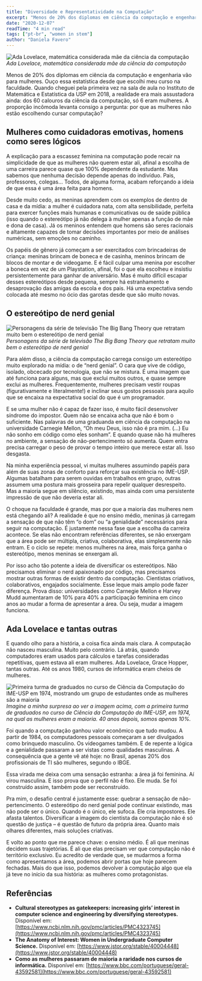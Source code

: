 ```yaml
---
title: "Diversidade e Representatividade na Computação"
excerpt: "Menos de 20% dos diplomas em ciência da computação e engenharia vão para mulheres. Ouço essa estatística desde que escolhi meu curso na faculdade..."
date: "2020-12-07"
readTime: "4 min read"
tags: ["pt-br", "women in stem"]
author: "Daniela Favero"
---
```


![Ada Lovelace, matemática considerada mãe da ciência da computação](/ada.jpg)
*Ada Lovelace, matemática considerada mãe da ciência da computação*

Menos de 20% dos diplomas em ciência da computação e engenharia vão para mulheres. Ouço essa estatística desde que escolhi meu curso na faculdade. Quando cheguei pela primeira vez na sala de aula no Instituto de Matemática e Estatística da USP em 2018, a realidade era mais assustadora ainda: dos 60 calouros da ciência da computação, só 6 eram mulheres. A proporção incômoda levanta consigo a pergunta: por que as mulheres não estão escolhendo cursar computação?

## Mulheres como cuidadoras emotivas, homens como seres lógicos

A explicação para a escassez feminina na computação pode recair na simplicidade de que as mulheres não querem estar ali, afinal a escolha de uma carreira parece quase que 100% dependente da estudante. Mas sabemos que nenhuma decisão depende apenas do indivíduo. Pais, professores, colegas… Todos, de alguma forma, acabam reforçando a ideia de que essa é uma área feita para homens.

Desde muito cedo, as meninas aprendem com os exemplos de dentro de casa e da mídia: a mulher é cuidadora nata, com alta sensibilidade, perfeita para exercer funções mais humanas e comunicativas ou de saúde pública (isso quando o estereótipo já não delega à mulher apenas a função de mãe e dona de casa). Já os meninos entendem que homens são seres racionais e altamente capazes de tomar decisões importantes por meio de análises numéricas, sem emoções no caminho.

Os papéis de gênero já começam a ser exercitados com brincadeiras de criança: meninas brincam de boneca e de casinha, meninos brincam de blocos de montar e de videogame. E é fácil culpar uma menina por escolher a boneca em vez de um Playstation, afinal, foi o que ela escolheu e insistiu persistentemente para ganhar de aniversário. Mas é muito difícil escapar desses estereótipos desde pequena, sempre há estranhamento e desaprovação das amigas da escola e dos pais. Há uma expectativa sendo colocada até mesmo no ócio das garotas desde que são muito novas.

## O estereótipo de nerd genial

![Personagens da série de televisão The Big Bang Theory que retratam muito bem o estereótipo de nerd genial](/tbbt.jpg)
*Personagens da série de televisão The Big Bang Theory que retratam muito bem o estereótipo de nerd genial*


Para além disso, a ciência da computação carrega consigo um estereótipo muito explorado na mídia: o de “nerd genial”. O cara que vive de código, isolado, obcecado por tecnologia, que não se mistura. É uma imagem que até funciona para alguns, mas que exclui muitos outros, e quase sempre exclui as mulheres. Frequentemente, mulheres precisam vestir roupas (figurativamente e literalmente!) e inclinar seus gostos pessoais para aquilo que se encaixa na expectativa social do que é um programador.

E se uma mulher não é capaz de fazer isso, é muito fácil desenvolver síndrome do impostor. Quem não se encaixa acha que não é bom o suficiente. Nas palavras de uma graduanda em ciência da computação na universidade Carnegie Mellon, “Oh meu Deus, isso não é pra mim. (…) Eu não sonho em código como eles sonham”. E quando quase não há mulheres no ambiente, a sensação de não-pertencimento só aumenta. Quem entra precisa carregar o peso de provar o tempo inteiro que merece estar ali. Isso desgasta.

Na minha experiência pessoal, vi muitas mulheres assumindo papéis para além de suas zonas de conforto para reforçar sua existência no IME-USP. Algumas batalham para serem ouvidas em trabalhos em grupo, outras assumem uma postura mais grosseira para repelir qualquer desrespeito. Mas a maioria segue em silêncio, existindo, mas ainda com uma persistente impressão de que não deveria estar ali.

O choque na faculdade é grande, mas por que a maioria das mulheres nem está chegando ali? A realidade é que no ensino médio, meninas já carregam a sensação de que não têm “o dom” ou “a genialidade” necessários para seguir na computação. É justamente nessa fase que a escolha da carreira acontece. Se elas não encontram referências diferentes, se não enxergam que a área pode ser múltipla, criativa, colaborativa, elas simplesmente não entram. E o ciclo se repete: menos mulheres na área, mais força ganha o estereótipo, menos meninas se enxergam ali.

Por isso acho tão potente a ideia de diversificar os estereótipos. Não precisamos eliminar o nerd apaixonado por código, mas precisamos mostrar outras formas de existir dentro da computação. Cientistas criativos, colaborativos, engajados socialmente. Esse leque mais amplo pode fazer diferença. Prova disso: universidades como Carnegie Mellon e Harvey Mudd aumentaram de 10% para 40% a participação feminina em cinco anos ao mudar a forma de apresentar a área. Ou seja, mudar a imagem funciona.

## Ada Lovelace e tantas outras

E quando olho para a história, a coisa fica ainda mais clara. A computação não nasceu masculina. Muito pelo contrário. Lá atrás, quando computadores eram usados para cálculos e tarefas consideradas repetitivas, quem estava ali eram mulheres. Ada Lovelace, Grace Hopper, tantas outras. Até os anos 1980, cursos de informática eram cheios de mulheres.

![Primeira turma de graduados no curso de Ciência da Computação do IME-USP em 1974, mostrando um grupo de estudantes onde as mulheres são a maioria](/ime-usp-1974.jpg)
*Imagine a minha surpresa ao ver a imagem acima, com a primeira turma de graduados no curso de Ciência da Computação do IME-USP, em 1974, na qual as mulheres eram a maioria. 40 anos depois, somos apenas 10%.*

Foi quando a computação ganhou valor econômico que tudo mudou. A partir de 1984, os computadores pessoais começaram a ser divulgados como brinquedo masculino. Os videogames também. E de repente a lógica e a genialidade passaram a ser vistas como qualidades masculinas. A consequência que a gente vê até hoje: no Brasil, apenas 20% dos profissionais de TI são mulheres, segundo o IBGE.

Essa virada me deixa com uma sensação estranha: a área já foi feminina. Aí virou masculina. E isso prova que o perfil não é fixo. Ele muda. Se foi construído assim, também pode ser reconstruído.

Pra mim, o desafio central é justamente esse: quebrar a sensação de não-pertencimento. O estereótipo do nerd genial pode continuar existindo, mas não pode ser o único. Quando é o único, ele sufoca. Ele cria impostores. Ele afasta talentos. Diversificar a imagem do cientista da computação não é só questão de justiça – é questão de futuro da própria área. Quanto mais olhares diferentes, mais soluções criativas.

E volto ao ponto que me parece chave: o ensino médio. É ali que meninas decidem suas trajetórias. É ali que elas precisam ver que computação não é território exclusivo. Eu acredito de verdade que, se mudarmos a forma como apresentamos a área, podemos abrir portas que hoje parecem fechadas. Mais do que isso, podemos devolver à computação algo que ela já teve no início da sua história: as mulheres como protagonistas.

## Referências
- **Cultural stereotypes as gatekeepers: increasing girls’ interest in computer science and engineering by diversifying stereotypes.** Disponível em: [https://www.ncbi.nlm.nih.gov/pmc/articles/PMC4323745](https://www.ncbi.nlm.nih.gov/pmc/articles/PMC4323745)
- **The Anatomy of Interest: Women in Undergraduate Computer Science.** Disponível em: [https://www.jstor.org/stable/40004448](https://www.jstor.org/stable/40004448)
- **Como as mulheres passaram de maioria a raridade nos cursos de informática.** Disponível em: [https://www.bbc.com/portuguese/geral-43592581](https://www.bbc.com/portuguese/geral-43592581)
